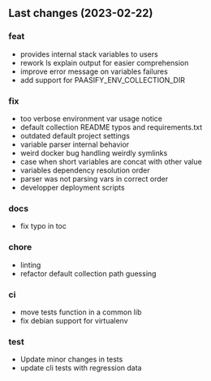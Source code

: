 ## Last changes (2023-02-22)

### feat

- provides internal stack variables to users
- rework ls explain output for easier comprehension
- improve error message on variables failures
- add support for PAASIFY_ENV_COLLECTION_DIR

### fix

- too verbose environment var usage notice
- default collection README typos and requirements.txt
- outdated default project settings
- variable parser internal behavior
- weird docker bug handling weirdly symlinks
- case when short variables are concat with other value
- variables dependency resolution order
- parser was not parsing vars in correct order
- developper deployment scripts

### docs

- fix typo in toc

### chore

- linting
- refactor default collection path guessing

### ci

- move tests function in a common lib
- fix debian support for virtualenv

### test

- Update minor changes in tests
- update cli tests with regression data

